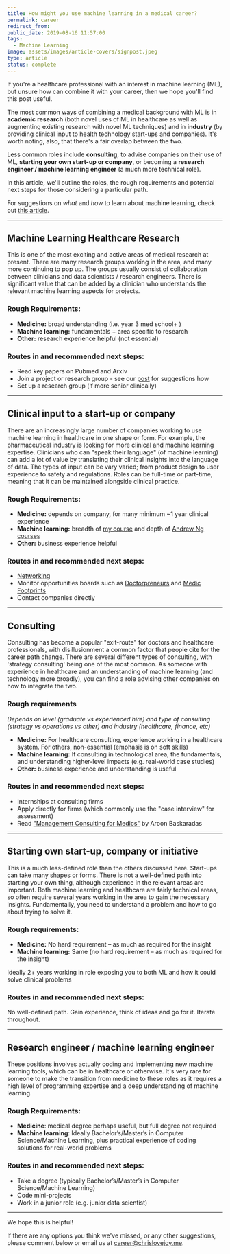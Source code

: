 ```yaml
---
title: How might you use machine learning in a medical career?
permalink: career
redirect_from:
public_date: 2019-08-16 11:57:00
tags:
  - Machine Learning
image: assets/images/article-covers/signpost.jpeg
type: article
status: complete
---
```

If you're a healthcare professional with an interest in machine learning (ML), but unsure how can combine it with your career, then we hope you'll find this post useful.

The most common ways of combining a medical background with ML is in **academic research** (both novel uses of ML in healthcare as well as augmenting existing research with novel ML techniques) and in **industry** (by providing clinical input to health technology start-ups and companies). It's worth noting, also, that there's a fair overlap between the two.

Less common roles include **consulting**, to advise companies on their use of ML, **starting your own start-up or company**, or becoming a **research engineer / machine learning engineer** (a much more technical role).

In this article, we'll outline the roles, the rough requirements and potential next steps for those considering a particular path.

For suggestions on _what_ and _how_ to learn about machine learning, check out [this article](/foundation).

---


## Machine Learning Healthcare Research

This is one of the most exciting and active areas of medical research at present. There are many research groups working in the area, and many more continuing to pop up. The groups usually consist of collaboration between clinicians and data scientists / research engineers. There is significant value that can be added by a clinician who understands the relevant machine learning aspects for projects.

### Rough Requirements:

-   **Medicine:** broad understanding (i.e. year 3 med school+ )
-   **Machine learning:** fundamentals + area specific to research
-   **Other:** research experience helpful (not essential)

### Routes in and recommended next steps:

-   Read key papers on Pubmed and Arxiv
-   Join a project or research group - see our [post](/local-projects) for suggestions how
-   Set up a research group (if more senior clinically)

---

## Clinical input to a start-up or company

There are an increasingly large number of companies working to use machine learning in healthcare in one shape or form. For example, the pharmaceutical industry is looking for more clinical and machine learning expertise. Clinicians who can "speak their language" (of machine learning) can add a lot of value by translating their clinical insights into the language of data. The types of input can be vary varied; from product design to user experience to safety and regulations. Roles can be full-time or part-time, meaning that it can be maintained alongside clinical practice.

### Rough Requirements:

-   **Medicine:** depends on company, for many minimum ~1 year clinical experience
-   **Machine learning:** breadth of [my course](/ml-health) and depth of [Andrew Ng courses](https://www.coursera.org/learn/machine-learning)
-   **Other:** business experience helpful

### Routes in and recommended next steps:

-   [Networking](https://www.youtube.com/watch?v=1N1w1HTpNWw)
-   Monitor opportunities boards such as [Doctorpreneurs](https://www.opportunities.doctorpreneurs.com/) and [Medic Footprints](https://medicfootprints.org/career-opportunities/)
-   Contact companies directly


---

## Consulting

Consulting has become a popular "exit-route" for doctors and healthcare professionals, with disillusionment a common factor that people cite for the career path change. There are several different types of consulting, with 'strategy consulting' being one of the most common. As someone with experience in healthcare and an understanding of machine learning (and technology more broadly), you can find a role advising other companies on how to integrate the two.

### Rough requirements

_Depends on level (graduate vs experienced hire) and type of consulting (strategy vs operations vs other) and industry (healthcare, finance, etc)_

-   **Medicine:** For healthcare consulting, experience working in a healthcare system. For others, non-essential (emphasis is on soft skills)
-   **Machine learning:** If consulting in technological area, the fundamentals, and understanding higher-level impacts (e.g. real-world case studies)
-   **Other:** business experience and understanding is useful

### Routes in and recommended next steps:

-   Internships at consulting firms
-   Apply directly for firms (which commonly use the "case interview" for assessment)
-   Read ["Management Consulting for Medics"](https://amzn.to/2wcA0f9) by Aroon Baskaradas



---

## Starting own start-up, company or initiative

This is a much less-defined role than the others discussed here. Start-ups can take many shapes or forms. There is not a well-defined path into starting your own thing, although experience in the relevant areas are important. Both machine learning and healthcare are fairly technical areas, so often require several years working in the area to gain the necessary insights. Fundamentally, you need to understand a problem and how to go about trying to solve it.

### Rough requirements:

-   **Medicine:** No hard requirement – as much as required for the insight
-   **Machine learning:** Same (no hard requirement – as much as required for the insight)

Ideally 2+ years working in role exposing you to both ML and how it could solve clinical problems

### Routes in and recommended next steps:

No well-defined path. Gain experience, think of ideas and go for it. Iterate throughout.


---

## Research engineer / machine learning engineer

These positions involves actually coding and implementing new machine learning tools, which can be in healthcare or otherwise. It's very rare for someone to make the transition from medicine to these roles as it requires a high level of programming expertise and a deep understanding of machine learning.

### Rough Requirements:

-   **Medicine**: medical degree perhaps useful, but full degree not required
-   **Machine learning**: Ideally Bachelor’s/Master’s in Computer Science/Machine Learning, plus practical experience of coding solutions for real-world problems

### Routes in and recommended next steps:

-   Take a degree (typically Bachelor’s/Master’s in Computer Science/Machine Learning)
-   Code mini-projects
-   Work in a junior role (e.g. junior data scientist)


---

We hope this is helpful!

If there are any options you think we've missed, or any other suggestions, please comment below or email us at career@chrislovejoy.me.




